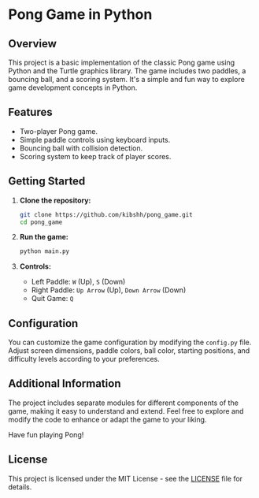 # Pong Game in Python

## Overview

This project is a basic implementation of the classic Pong game using Python and the Turtle graphics library. The game includes two paddles, a bouncing ball, and a scoring system. It's a simple and fun way to explore game development concepts in Python.

## Features

- Two-player Pong game.
- Simple paddle controls using keyboard inputs.
- Bouncing ball with collision detection.
- Scoring system to keep track of player scores.

## Getting Started

1. **Clone the repository:**

    ```bash
    git clone https://github.com/kibshh/pong_game.git
    cd pong_game
    ```

2. **Run the game:**

    ```bash
    python main.py
    ```

3. **Controls:**

   - Left Paddle: `W` (Up), `S` (Down)
   - Right Paddle: `Up Arrow` (Up), `Down Arrow` (Down)
   - Quit Game: `Q`

## Configuration

You can customize the game configuration by modifying the `config.py` file. Adjust screen dimensions, paddle colors, ball color, starting positions, and difficulty levels according to your preferences.

## Additional Information

The project includes separate modules for different components of the game, making it easy to understand and extend. Feel free to explore and modify the code to enhance or adapt the game to your liking.

Have fun playing Pong!

## License

This project is licensed under the MIT License - see the [LICENSE](LICENSE) file for details.
